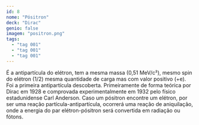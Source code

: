 ```yaml
---
id: 8
nome: "Pósitron"
deck: "Dirac"
genio: false
imagem: "positron.png"
tags:
  - "tag 001"
  - "tag 001"
  - "tag 001"
---
```


É a antipartícula do elétron, tem a mesma massa (0,51 MeV/c²), mesmo spin do elétron (1/2) mesma quantidade de carga mas com valor positivo (+e). Foi a primeira antipartícula descoberta. Primeiramente de forma teórica por Dirac em 1928 e comprovada experimentalmente em 1932 pelo físico estadunidense Carl Anderson. Caso um pósitron encontre um elétron, por ser uma reação partícula-antipartícula, ocorrerá uma reação de aniquilação, onde a energia do par elétron-pósitron será convertida em radiação ou fótons.
